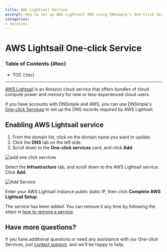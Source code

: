 ```yaml
---
title: AWS Lightsail Service
excerpt: How to set up AWS Lightsail DNS using DNSimple's One-click Service.
categories:
- Services
---
```


# AWS Lightsail One-click Service

### Table of Contents {#toc}

* TOC
{:toc}

---

[AWS Lightsail](https://aws.amazon.com/lightsail/) is an Amazon cloud service that offers bundles of cloud compute power and memory for new or less-experienced cloud users.

If you have accounts with DNSimple and AWS, you can use DNSimple's [One-click Services](/categories/services/) to set up the DNS records required by AWS Lightsail.

## Enabling AWS Lightsail service

1. From the domain list, click on the domain name you want to update.
1. Click the **DNS** tab on the left side.
1. Scroll down to the **One-click services** card, and click **Add**.

![add one click services](/files/one-click-services.png)

Select the **Infrastructure** tab, and scroll down to the AWS Lightsail service. Click **Add**.

![Add Service](/files/services-amazon-lightsail.png)

Enter your AWS Lightsail instance public static IP, then click **Complete AWS Lightsail Setup**.

The service has been added. You can remove it any time by following the steps in [how to remove a service](/articles/services/#removing-services).

## Have more questions?

If you have additional questions or need any assistance with our One-click Services, just [contact support](https://dnsimple.com/feedback), and we'll be happy to help.
